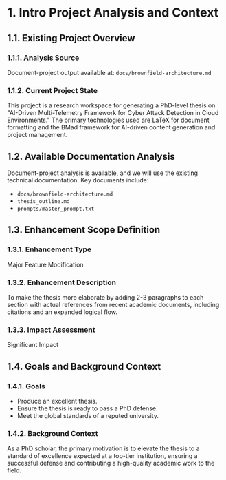 # 1. Intro Project Analysis and Context

## 1.1. Existing Project Overview

### 1.1.1. Analysis Source

Document-project output available at: `docs/brownfield-architecture.md`

### 1.1.2. Current Project State

This project is a research workspace for generating a PhD-level thesis on "AI-Driven Multi-Telemetry Framework for Cyber Attack Detection in Cloud Environments." The primary technologies used are LaTeX for document formatting and the BMad framework for AI-driven content generation and project management.

## 1.2. Available Documentation Analysis

Document-project analysis is available, and we will use the existing technical documentation. Key documents include:

*   `docs/brownfield-architecture.md`
*   `thesis_outline.md`
*   `prompts/master_prompt.txt`

## 1.3. Enhancement Scope Definition

### 1.3.1. Enhancement Type
Major Feature Modification

### 1.3.2. Enhancement Description
To make the thesis more elaborate by adding 2-3 paragraphs to each section with actual references from recent academic documents, including citations and an expanded logical flow.

### 1.3.3. Impact Assessment
Significant Impact

## 1.4. Goals and Background Context

### 1.4.1. Goals
*   Produce an excellent thesis.
*   Ensure the thesis is ready to pass a PhD defense.
*   Meet the global standards of a reputed university.

### 1.4.2. Background Context
As a PhD scholar, the primary motivation is to elevate the thesis to a standard of excellence expected at a top-tier institution, ensuring a successful defense and contributing a high-quality academic work to the field.
